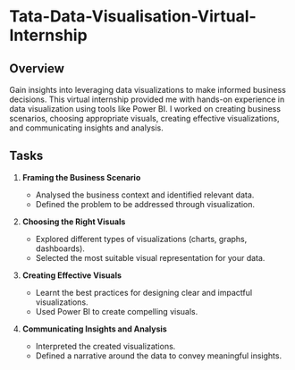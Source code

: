 # Tata-Data-Visualisation-Virtual-Internship


## Overview
Gain insights into leveraging data visualizations to make informed business decisions. This virtual internship provided me with hands-on experience in data visualization using tools like Power BI. I worked on creating business scenarios, choosing appropriate visuals, creating effective visualizations, and communicating insights and analysis.

## Tasks
1. **Framing the Business Scenario**
   - Analysed the business context and identified relevant data.
   - Defined the problem to be addressed through visualization.

2. **Choosing the Right Visuals**
   - Explored different types of visualizations (charts, graphs, dashboards).
   - Selected the most suitable visual representation for your data.

3. **Creating Effective Visuals**
   - Learnt the best practices for designing clear and impactful visualizations.
   - Used Power BI to create compelling visuals.

4. **Communicating Insights and Analysis**
   - Interpreted the created visualizations.
   - Defined a narrative around the data to convey meaningful insights.



